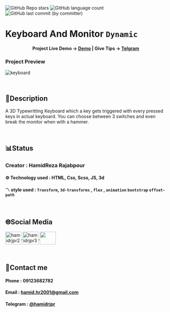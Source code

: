 ![GitHub Repo stars](https://img.shields.io/github/stars/hamidrjpr2/keyboard?style=flat&logo=star) ![GitHub language count](https://img.shields.io/github/languages/count/hamidrjpr2/keyboard?color=%23c1121f) ![GitHub last commit (by committer)](https://img.shields.io/github/last-commit/hamidrjpr2/keyboard)

# Keyboard And Monitor `Dynamic`

<h4 align="center">
  <span>Project Live Demo -> </span>
  <a href="" target="_blank">Demo</a>
  |
  <span>Give Tips -> </span>
  <a href="https://hamidrjpr2.github.io/keyboard/" target="_blank">Telgram</a>
</h4>

### Project Preview
![keyboard](https://github.com/hamidrjpr2/keyboard/assets/155876163/891a9c14-dcdf-4f31-a068-155bfb458a95)

<br>

## 📃Description
  A 3D Typewritting Keyboard which a key gets triggered with every pressed keys in actual keyboard. You can choose between 3 switches and even break the monitor when with a hammer.

<br>

## 📊Status
### Creator : HamidReza Rajabpour
#### ⚙️ Technology used : HTML, Css, Scss, JS, 3d
#### 〽️ style used : `Transform`, `3d-transforms` , `flex` , `animation` `bootstrap` `offset-path`
<br>

## 🌐Social Media
<p align="left"> 
  <a href="https://linkedin.com/in/hamidrjpr2" target="blank">
    <img align="center" src="https://raw.githubusercontent.com/rahuldkjain/github-profile-readme-generator/master/src/images/icons/Social/linked-in-alt.svg" alt="hamidrjpr2" height="40" width="50" />
  </a>
  <a href="https://instagram.com/hamidrjpr3" target="blank">
  <img align="center" src="https://raw.githubusercontent.com/rahuldkjain/github-profile-readme-generator/master/src/images/icons/Social/instagram.svg" alt="hamidrjpr3" height="40" width="50" />
  </a>
  <a href="https://github.com/hamidrjpr2">
    <img align="center" src="https://cdn.jsdelivr.net/gh/devicons/devicon/icons/github/github-original.svg" width="50" height="40">
  </a>
</p>
<br>

## 🔰Contact me
#### Phone : 09123682782
#### Email : hamid.hr2001@gmail.com
#### Telegram : [@hamidrjpr](https://telegram.me/hamidrjpr)
